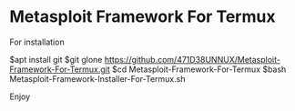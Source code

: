# Metasploit Framework For Termux

For installation

$apt install git
$git glone https://github.com/471D38UNNUX/Metasploit-Framework-For-Termux.git
$cd Metasploit-Framework-For-Termux
$bash Metasploit-Framework-Installer-For-Termux.sh

Enjoy
